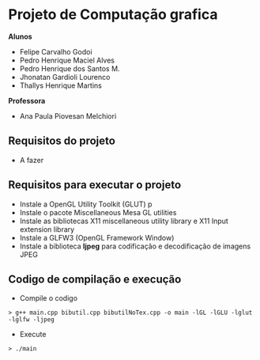 # Projeto de Computação grafica
**Alunos**
- Felipe Carvalho Godoi
- Pedro Henrique Maciel Alves
- Pedro Henrique dos Santos M.
- Jhonatan Gardioli Lourenco
- Thallys Henrique Martins

**Professora**
- Ana Paula Piovesan Melchiori

## Requisitos do projeto
- A fazer

## Requisitos para executar o projeto
- Instale a OpenGL Utility Toolkit (GLUT) p
- Instale o pacote Miscellaneous Mesa GL utilities
- Instale as bibliotecas X11 miscellaneous utility library e X11 Input extension library
- Instale a GLFW3 (OpenGL Framework Window) 
- Instale a biblioteca **ljpeg** para codificação e decodificação de imagens JPEG

## Codigo de compilação e execução
- Compile o codigo 
```
> g++ main.cpp bibutil.cpp bibutilNoTex.cpp -o main -lGL -lGLU -lglut -lglfw -ljpeg
```

- Execute
```
> ./main
```


